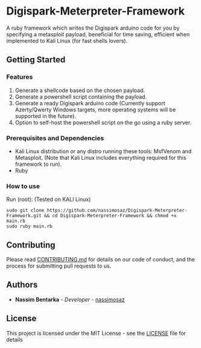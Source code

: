 # Digispark-Meterpreter-Framework
A ruby framework which writes the Digispark arduino code for you by specifying a metasploit payload, beneficial for time saving, efficient when implemented to Kali Linux (for fast shells lovers).
## Getting Started
### Features
1. Generate a shellcode based on the chosen payload.
2. Generate a powershell script containing the payload.
3. Generate a ready Digispark arduino code (Currently support Azerty/Qwerty Windows targets, more operating systems will be supported in the future).
4. Option to self-host the powershell script on the go using a ruby server.
### Prerequisites and Dependencies
- Kali Linux distribution or any distro running these tools:
  MsfVenom
  and
  Metasploit.
  (Note that Kali Linux includes everything required for this framework to run).
- Ruby
### How to use
Run (root): (Tested on KALI Linux)
```
sudo git clone https://github.com/nassimosaz/Digispark-Meterpreter-Framework.git && cd Digispark-Meterpreter-Framework && chmod +x main.rb
sudo ruby main.rb
```
## Contributing
Please read [CONTRIBUTING.md](CONTRIBUTING.md) for details on our code of conduct, and the process for submitting pull requests to us.
## Authors
* **Nassim Bentarka** - *Developer* - [nassimosaz](https://github.com/nassimosaz)
## License

This project is licensed under the MIT License - see the [LICENSE](LICENSE) file for details

